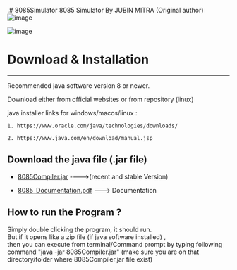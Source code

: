 .# 8085Simulator
8085 Simulator By JUBIN MITRA (Original author)
![image](https://github.com/ankitdhuria/8085sim-java/assets/79005349/6bc505ae-c55f-4878-a746-5afc0ffc424a)


![image](https://github.com/ankitdhuria/8085sim-java/assets/79005349/64c76eec-8265-4252-be5b-2e030cc09d14)

# Download & Installation 
--------------------------
Recommended java software version 8 or newer.

Download either from official websites or from repository (linux)


java installer links for windows/macos/linux :

    1. https://www.oracle.com/java/technologies/downloads/
                                           
    2. https://www.java.com/en/download/manual.jsp




Download the java file (.jar file)
--------------------------------------
* [8085Compiler.jar](https://github.com/8085simulator/8085simulator/raw/master/dist/8085Compiler.jar) ---->(recent and stable Version)

* [8085_Documentation.pdf](https://github.com/8085simulator/8085simulator/raw/master/8085_Documentation_latex/8085_Documentation.pdf) ---> Documentation



How to run the Program ?
------------------------
Simply double clicking the program, it should run.     
But if it opens like a zip file (if java software installed) ,     
then you can execute from terminal/Command prompt by typing following command "java -jar 8085Compiler.jar" (make sure you are on that directory/folder where 8085Compiler.jar file exist)
